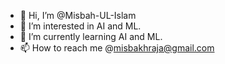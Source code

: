- 👋 Hi, I’m @Misbah-UL-Islam
- 👀 I’m interested in AI and ML.
- 🌱 I’m currently learning AI and ML.
- 📫 How to reach me @misbakhraja@gmail.com

<!---
Misbah-UL-Islam/Misbah-UL-Islam is a ✨ special ✨ repository because its `README.md` (this file) appears on your GitHub profile.
You can click the Preview link to take a look at your changes.
--->
